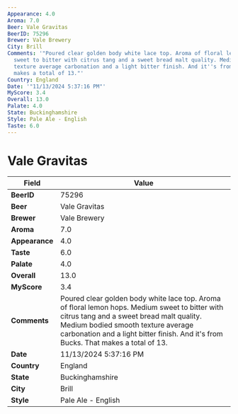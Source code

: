 ```yaml
---
Appearance: 4.0
Aroma: 7.0
Beer: Vale Gravitas
BeerID: 75296
Brewer: Vale Brewery
City: Brill
Comments: '"Poured clear golden body white lace top. Aroma of floral lemon hops. Medium
  sweet to bitter with citrus tang and a sweet bread malt quality. Medium bodied smooth
  texture average carbonation and a light bitter finish. And it''s from Bucks. That
  makes a total of 13."'
Country: England
Date: '"11/13/2024 5:37:16 PM"'
MyScore: 3.4
Overall: 13.0
Palate: 4.0
State: Buckinghamshire
Style: Pale Ale - English
Taste: 6.0
---
```


# Vale Gravitas

| Field         | Value |
|---------------|-------|
| **BeerID** | 75296 |
| **Beer** | Vale Gravitas |
| **Brewer** | Vale Brewery |
| **Aroma** | 7.0 |
| **Appearance** | 4.0 |
| **Taste** | 6.0 |
| **Palate** | 4.0 |
| **Overall** | 13.0 |
| **MyScore** | 3.4 |
| **Comments** | Poured clear golden body white lace top. Aroma of floral lemon hops. Medium sweet to bitter with citrus tang and a sweet bread malt quality. Medium bodied smooth texture average carbonation and a light bitter finish. And it's from Bucks. That makes a total of 13. |
| **Date** | 11/13/2024 5:37:16 PM |
| **Country** | England |
| **State** | Buckinghamshire |
| **City** | Brill |
| **Style** | Pale Ale - English |
